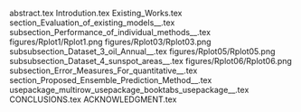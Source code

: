 abstract.tex
Introdution.tex
Existing_Works.tex
section_Evaluation_of_existing_models__.tex
subsection_Performance_of_individual_methods__.tex
figures/Rplot1/Rplot1.png
figures/Rplot03/Rplot03.png
subsubsection_Dataset_3_oil_Annual__.tex
figures/Rplot05/Rplot05.png
subsubsection_Dataset_4_sunspot_areas__.tex
figures/Rplot06/Rplot06.png
subsection_Error_Measures_For_quantitative__.tex
section_Proposed_Ensemble_Prediction_Method__.tex
usepackage_multirow_usepackage_booktabs_usepackage__.tex
CONCLUSIONS.tex
ACKNOWLEDGMENT.tex

